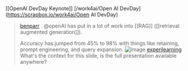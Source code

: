 
[[OpenAI DevDay Keynote]]
[/work4ai/Open AI DevDay](https://scrapbox.io/work4ai/Open AI DevDay)


> [benparr](https://twitter.com/benparr/status/1721630663902986466/photo/1) .
>  @openAI has put in a lot of work into [[RAG]] ([[retrieval augmented generation]]).
>
>  Accuracy has jumped from 45% to 98% with things like retaining, prompt engineering, and query expansion.
>  ![image](https://pbs.twimg.com/media/F-R19Z-bgAAHq_U?format=jpg&name=medium#.png)
> [experilearning](https://twitter.com/experilearning/status/1721805272199417931) What's the context for this slide, is the full presentation available anywhere?
